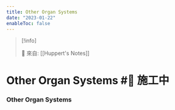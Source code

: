 ```yaml
---
title: Other Organ Systems
date: "2023-01-22"
enableToc: false
---
```


> [!info]
>
> 🌱 來自: [[Huppert's Notes]]

# Other Organ Systems #🚧 施工中

### Other Organ Systems

